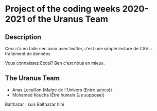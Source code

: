 # Project of the coding weeks 2020-2021 of the Uranus Team

## Description

Ceci n'a en faite rien avoir avec twitter,
c'est une simple lecture de CSV + traitement de données

Vous connaissez Excel? Ben c'est nous en mieux.


## The Uranus Team

- Anas Lecaillon (Maitre de l'Univers (Entre autres))
- Mohamed Koucha (Être humain (Je suppose))

Balthazar : suis Balthazar hihi
